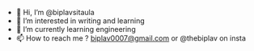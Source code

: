 - 👋 Hi, I’m @biplavsitaula
- 👀 I’m interested in writing and learning
- 🌱 I’m currently learning engineering
- 📫 How to reach me ? biplav0007@gmail.com or @thebiplav on insta

<!---
biplavsitaula/biplavsitaula is a ✨ special ✨ repository because its `README.md` (this file) appears on your GitHub profile.
You can click the Preview link to take a look at your changes.
--->
